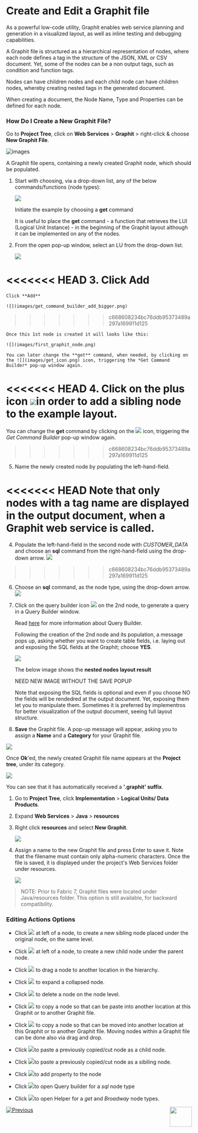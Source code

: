 # Create and Edit a Graphit file

As a powerful low-code utility, Graphit enables web service planning and generation in a visualized layout, as well as inline testing and debugging capabilities.

A Graphit file is structured as a hierarchical representation of nodes, where each node defines a tag in the structure of the JSON,  XML or CSV document. Yet, some of the nodes can be a non output tags, such as condition and function tags.

Nodes can have children nodes and each child node can have children nodes, whereby creating nested tags in the generated document. 

When creating a document, the Node Name, Type and Properties can be defined for each node. 

### How Do I Create a New Graphit File?

<studio>

Go to **Project Tree**, click on **Web Services** > **Graphit** > right-click & choose **New Graphit File**. 

![images](images/new_graphit_file_studio_bigger.png)

A Graphit file opens, containing a newly created Graphit node, which should be populated.

1. Start with choosing, via a drop-down list, any of the below commands/functions (node types): 

    ![](images/commands_functions_node_types.png)

    Initiate the example by choosing a **get** command

    It is useful to place the **get** command - a function that retrieves the LUI (Logical Unit Instance) - in the beginning of the Graphit layout although it can be implemented on any of the nodes. 

2. From the open pop-up window, select an LU from the drop-down list.

    ![](images/get_command_builder_select_lu_bigger.png)

<<<<<<< HEAD
3. Click **Add**
=======
    Click **Add**

    ![](images/get_command_builder_add_bigger.png)

>>>>>>> c668608234bc76ddb95373489a297a169911d125

    Once this 1st node is created it will looks like this:

    ![](images/first_graphit_node.png)

    You can later change the **get** command, when needed, by clicking on the ![](images/get_icon.png) icon, triggering the *Get Command Builder* pop-up window again.

<<<<<<< HEAD
4. Click on the plus icon ![](images/create_sibling_child_node.png)in order to add a sibling node to the example layout.
=======
You can change the **get** command by clicking on the ![](images/get_icon_bigger.png) icon, triggering the *Get Command Builder* pop-up window again.
>>>>>>> c668608234bc76ddb95373489a297a169911d125

5. Name the newly created node by populating the left-hand-field.

<<<<<<< HEAD
    Note that only nodes with a tag name are displayed in the output document, when a Graphit web service is called.
=======
4. Populate the left-hand-field in the second node with *CUSTOMER_DATA* and choose an **sql** command from the right-hand-field using the drop-down arrow. ![](images/populate_second_node_bigger.png)
>>>>>>> c668608234bc76ddb95373489a297a169911d125

6. Choose an **sql** command, as the node type, using the drop-down arrow. ![](images/populate_second_node.png)

    

7. Click on the query builder icon ![](images/query_builder_icon.png) on the 2nd node, to generate a query in a Query Builder window.

    Read [here](https://support.k2view.com/Academy/articles/11_query_builder/01_query_builder_overview.html) for more information about Query Builder.

    Following the creation of the 2nd node and its population, a message pops up, asking whether you want to create table fields, i.e. laying out and exposing the SQL fields at the Graphit; choose **YES**.

    ![](images/create_table_fields_message.png)

    

    The below image shows the **nested nodes layout result** 

    
    
    NEED NEW IMAGE WITHOUT THE SAVE POPUP
    
    
    
    Note that exposing the SQL fields is optional and even if you choose NO the fields will be rendedred at the output document. Yet, exposing them let you to manipulate them. Sometimes it is preferred by implementros for better visualization of the output document, seeing full layout structure.
    
    
8. **Save** the Graphit file. A pop-up message will appear, asking you to assign a **Name** and a **Category** for your Graphit file.

![](images/new_item_name_and_category.png)

Once **Ok**'ed, the newly created Graphit file name appears at the **Project tree**, under its category.

![](images/project_tree_incl_graphit_file_name.png)

You can see that it has automatically received a **'.graphit' suffix**.

</studio>

<web>

1. Go to **Project Tree**, click **Implementation** > **Logical Units/ Data Products**.
2. Expand **Web Services** > **Java** > **resources**
3. Right click **resources** and select **New Graphit**. 

    ![](images/01_new_graphit_file_web.png)

4. Assign a name to the new Graphit file and press Enter to save it. Note that the filename must contain only alpha-numeric characters. Once the file is saved, it is displayed under the project's Web Services folder under resources.

    ![](images/02_graphit_resource_file_web.png)

</web>

> NOTE: Prior to  Fabric 7, Graphit files were located under Java/resources folder. This option is still available, for backward compatibility.



### Editing Actions Options

- Click <img src="images/add_sibling.png"></img> at left of a node, to create a new sibling node placed under the original node, on the same level.

- Click <img src="images/add-child.png"></img> at left of a node, to create a new child node under the parent node.
- Click <img src="images/drag-icon.png" ></img> to drag a node to another location in the hierarchy. 
- Click  <img src="images/drag-open-icon.png" > to expand a collapsed node.
- Click <img src="images/delete_node.png" ></img> to delete a node on the node level.  
- Click <img src="images/copy.png" ></img> to copy a node so that can be paste into another location at this Graphit or to another Graphit file. 
- Click <img src="images/cut.png"></img> to copy a node so that can be moved into another location at this Graphit or to another Graphit file.  Moving nodes within a Graphit file can be done also via drag and drop.
- Click <img src="images/paste_child.png" >to paste a previously copied/cut node as a child node.
- Click <img src="images/paste_sibling.png" >to paste a previously copied/cut node as a sibiling node.
- Click <img src="images/plus-icon.png" >to add property to the node
- Click <img src="images/db-icon.png" >to open Query builder for a *sql* node type
- Click <img src="images/selection.png" >to open Helper for a *get* and *Broadway* node types.



[![Previous](/articles/images/Previous.png)](/articles/15_web_services_and_graphit/17_Graphit/01_graphit_overview.md)[<img align="right" width="60" height="54" src="/articles/images/Next.png">](/articles/15_web_services_and_graphit/17_Graphit/03_graphit_node_types.md)

